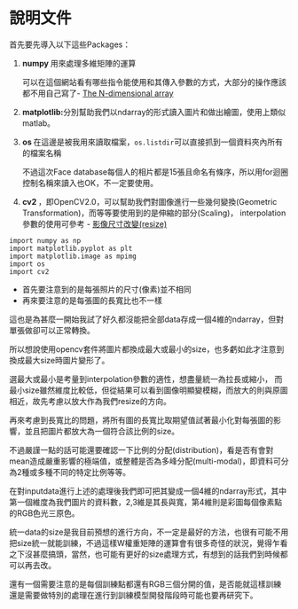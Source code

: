 # 說明文件
<p>首先要先導入以下這些Packages：</p>
<ol>
<li>
<strong>numpy </strong>用來處理多維矩陣的運算<p>
<p>可以在這個網站看有哪些指令能使用和其傳入參數的方式，大部分的操作應該都不用自己寫了- <a href="https://docs.scipy.org/doc/numpy/reference/arrays.ndarray.html">The N-dimensional array</a></p>
</li>
<li>
<strong>matplotlib:</strong>分別幫助我們以ndarray的形式讀入圖片和做出繪圖，使用上類似matlab。<p>
</li>
<li>
<strong>os </strong>在這邊是被我用來讀取檔案，<code>os.listdir</code>可以直接抓到一個資料夾內所有的檔案名稱<p>
不過這次Face database每個人的相片都是15張且命名有條序，所以用for迴圈控制名稱來讀入也OK，不一定要使用。
</li>
<li>
<strong>cv2 </strong>，即OpenCV2.0，可以幫助我們對圖像進行一些幾何變換(Geometric Transformation)，而等等要使用到的是伸縮的部分(Scaling)，
interpolation參數的使用可參考 - <a href="http://monkeycoding.com/?p=609">影像尺寸改變(resize)</a>
</li>
</ol>

<pre><code>import numpy as np
import matplotlib.pyplot as plt
import matplotlib.image as mpimg
import os
import cv2
</pre></code>

<ul>
<li>
首先要注意到的是每張照片的尺寸(像素)並不相同
</li>
<li>
再來要注意的是每張圖的長寬比也不一樣
</li>
</ul>
<p>這也是為甚麼一開始我試了好久都沒能把全部data存成一個4維的ndarray，但對單張做卻可以正常轉換。</p>
<p>所以想說使用opencv套件將圖片都換成最大或最小的size，也多虧如此才注意到換成最大size時圖片變形了。<p>
<p>選最大或最小是考量到interpolation參數的適性，想盡量統一為拉長或縮小，
而最小size雖然維度比較低，但從結果可以看到圖像明顯變模糊，而放大的則與原圖相近，故先考慮以放大作為我們resize的方向。</p>
<p>再來考慮到長寬比的問題，將所有圖的長寬比取期望值試著最小化對每張圖的影響，並且把圖片都放大為一個符合該比例的size。</p>
<p>不過嚴謹一點的話可能還要確認一下比例的分配(distribution)，看是否有會對mean造成嚴重影響的極端值，或整體是否為多峰分配(multi-modal)，即資料可分為2種或多種不同的特定比例等等。</p>
<p>在對inputdata進行上述的處理後我們即可把其變成一個4維的ndarray形式，其中第一個維度為我們圖片的資料數，2,3維是其長與寬，第4維則是彩圖每個像素點的RGB色光三原色。</p>
<p>統一data的size是我目前預想的進行方向，不一定是最好的方法，也很有可能不用把size統一就能訓練，不過這樣W權重矩陣的運算會有很多奇怪的狀況，覺得乍看之下沒甚麼搞頭，當然，也可能有更好的size處理方式，有想到的話我們到時候都可以再去改。</p>
<p>還有一個需要注意的是每個訓練點都還有RGB三個分開的值，是否能就這樣訓練還是需要做特別的處理在進行到訓練模型開發階段時可能也要再研究下。</p>
<p>　</p>
